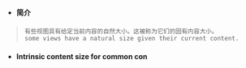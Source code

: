* #### 简介

> ```
> 有些视图具有给定当前内容的自然大小。这被称为它们的固有内容大小。
> some views have a natural size given their current content.
> ```

* #### Intrinsic content size for common con



